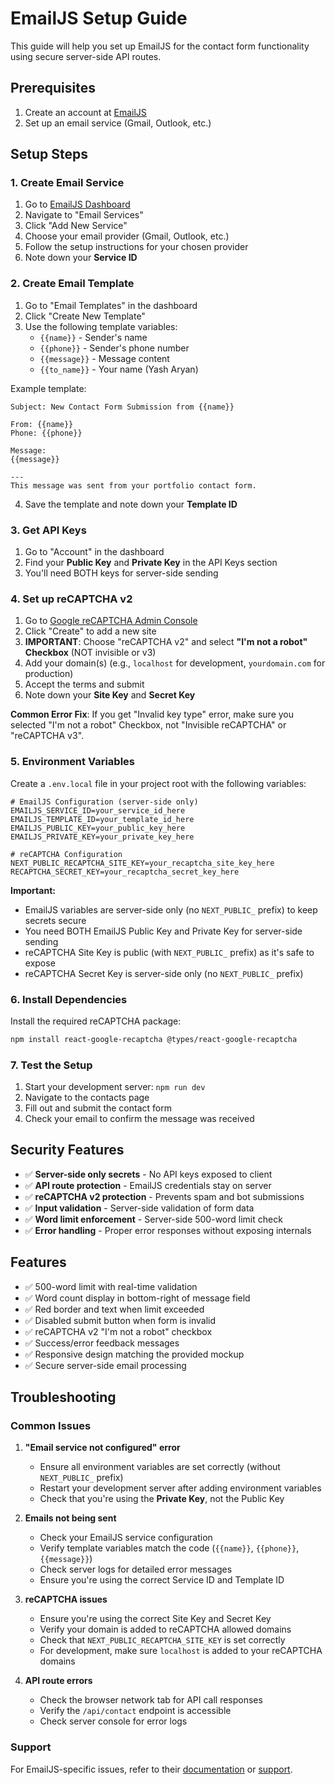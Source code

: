 # EmailJS Setup Guide

This guide will help you set up EmailJS for the contact form functionality using secure server-side API routes.

## Prerequisites

1. Create an account at [EmailJS](https://www.emailjs.com/)
2. Set up an email service (Gmail, Outlook, etc.)

## Setup Steps

### 1. Create Email Service

1. Go to [EmailJS Dashboard](https://dashboard.emailjs.com/)
2. Navigate to "Email Services"
3. Click "Add New Service"
4. Choose your email provider (Gmail, Outlook, etc.)
5. Follow the setup instructions for your chosen provider
6. Note down your **Service ID**

### 2. Create Email Template

1. Go to "Email Templates" in the dashboard
2. Click "Create New Template"
3. Use the following template variables:
   - `{{name}}` - Sender's name
   - `{{phone}}` - Sender's phone number
   - `{{message}}` - Message content
   - `{{to_name}}` - Your name (Yash Aryan)

Example template:
```
Subject: New Contact Form Submission from {{name}}

From: {{name}}
Phone: {{phone}}
   
Message:
{{message}}

---
This message was sent from your portfolio contact form.
```

4. Save the template and note down your **Template ID**

### 3. Get API Keys

1. Go to "Account" in the dashboard
2. Find your **Public Key** and **Private Key** in the API Keys section
3. You'll need BOTH keys for server-side sending

### 4. Set up reCAPTCHA v2

1. Go to [Google reCAPTCHA Admin Console](https://www.google.com/recaptcha/admin)
2. Click "Create" to add a new site
3. **IMPORTANT**: Choose "reCAPTCHA v2" and select **"I'm not a robot" Checkbox** (NOT invisible or v3)
4. Add your domain(s) (e.g., `localhost` for development, `yourdomain.com` for production)
5. Accept the terms and submit
6. Note down your **Site Key** and **Secret Key**

**Common Error Fix**: If you get "Invalid key type" error, make sure you selected "I'm not a robot" Checkbox, not "Invisible reCAPTCHA" or "reCAPTCHA v3".

### 5. Environment Variables

Create a `.env.local` file in your project root with the following variables:

```env
# EmailJS Configuration (server-side only)
EMAILJS_SERVICE_ID=your_service_id_here
EMAILJS_TEMPLATE_ID=your_template_id_here
EMAILJS_PUBLIC_KEY=your_public_key_here
EMAILJS_PRIVATE_KEY=your_private_key_here

# reCAPTCHA Configuration
NEXT_PUBLIC_RECAPTCHA_SITE_KEY=your_recaptcha_site_key_here
RECAPTCHA_SECRET_KEY=your_recaptcha_secret_key_here
```

**Important:** 
- EmailJS variables are server-side only (no `NEXT_PUBLIC_` prefix) to keep secrets secure
- You need BOTH EmailJS Public Key and Private Key for server-side sending
- reCAPTCHA Site Key is public (with `NEXT_PUBLIC_` prefix) as it's safe to expose
- reCAPTCHA Secret Key is server-side only (no `NEXT_PUBLIC_` prefix)

### 6. Install Dependencies

Install the required reCAPTCHA package:

```bash
npm install react-google-recaptcha @types/react-google-recaptcha
```

### 7. Test the Setup

1. Start your development server: `npm run dev`
2. Navigate to the contacts page
3. Fill out and submit the contact form
4. Check your email to confirm the message was received

## Security Features

- ✅ **Server-side only secrets** - No API keys exposed to client
- ✅ **API route protection** - EmailJS credentials stay on server
- ✅ **reCAPTCHA v2 protection** - Prevents spam and bot submissions
- ✅ **Input validation** - Server-side validation of form data
- ✅ **Word limit enforcement** - Server-side 500-word limit check
- ✅ **Error handling** - Proper error responses without exposing internals

## Features

- ✅ 500-word limit with real-time validation
- ✅ Word count display in bottom-right of message field
- ✅ Red border and text when limit exceeded
- ✅ Disabled submit button when form is invalid
- ✅ reCAPTCHA v2 "I'm not a robot" checkbox
- ✅ Success/error feedback messages
- ✅ Responsive design matching the provided mockup
- ✅ Secure server-side email processing

## Troubleshooting

### Common Issues

1. **"Email service not configured" error**
   - Ensure all environment variables are set correctly (without `NEXT_PUBLIC_` prefix)
   - Restart your development server after adding environment variables
   - Check that you're using the **Private Key**, not the Public Key

2. **Emails not being sent**
   - Check your EmailJS service configuration
   - Verify template variables match the code (`{{name}}`, `{{phone}}`, `{{message}}`)
   - Check server logs for detailed error messages
   - Ensure you're using the correct Service ID and Template ID

3. **reCAPTCHA issues**
   - Ensure you're using the correct Site Key and Secret Key
   - Verify your domain is added to reCAPTCHA allowed domains
   - Check that `NEXT_PUBLIC_RECAPTCHA_SITE_KEY` is set correctly
   - For development, make sure `localhost` is added to your reCAPTCHA domains

4. **API route errors**
   - Check the browser network tab for API call responses
   - Verify the `/api/contact` endpoint is accessible
   - Check server console for error logs

### Support

For EmailJS-specific issues, refer to their [documentation](https://www.emailjs.com/docs/) or [support](https://www.emailjs.com/support/).
